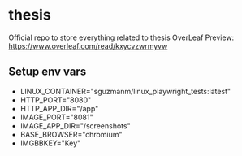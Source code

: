 # thesis

Official repo to store everything related to thesis
OverLeaf Preview: https://www.overleaf.com/read/kxycvzwrmyvw

## Setup env vars

- LINUX_CONTAINER="sguzmanm/linux_playwright_tests:latest"
- HTTP_PORT="8080"
- HTTP_APP_DIR="/app"
- IMAGE_PORT="8081"
- IMAGE_APP_DIR="/screenshots"
- BASE_BROWSER="chromium"
- IMGBBKEY="Key"
